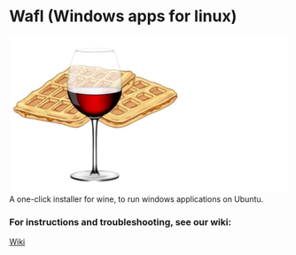 # Wafl (Windows apps for linux)
<img src="https://github.com/pikalover6/Wafl/blob/master/waflpeg3.jpg?raw=true">
A one-click installer for wine, to run windows applications on Ubuntu.

### For instructions and troubleshooting, see our wiki:
<a href="https://github.com/pikalover6/Wafl/wiki"> Wiki
